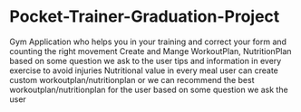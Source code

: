 # Pocket-Trainer-Graduation-Project
Gym Application who helps you in your training and correct your form and counting the right movement
Create and Mange WorkoutPlan, NutritionPlan based on some question we ask to the user
tips and information in every exercise to avoid injuries
Nutritional value in every meal
user can create custom workoutplan/nutritionplan or we can recommend the best workoutplan/nutritionplan for the user based on some question we ask the user
